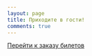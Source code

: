 ```yaml
---
layout: page
title: Приходите в гости!
comments: true
---
```


<a href="https://tensor-ufa.timepad.ru/event/376041/" data-twf-placeholder="yes">Перейти к заказу билетов</a><script type="text/javascript" defer="defer" charset="UTF-8" data-timepad-customized="19106" data-twf2s-event--id="339489" data-timepad-widget-v2="event_register" src="https://timepad.ru/js/tpwf/loader/min/loader.js"></script>